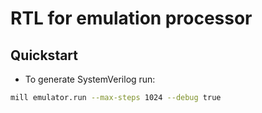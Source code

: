 # RTL for emulation processor

## Quickstart

- To generate SystemVerilog run:

```bash
mill emulator.run --max-steps 1024 --debug true
```
